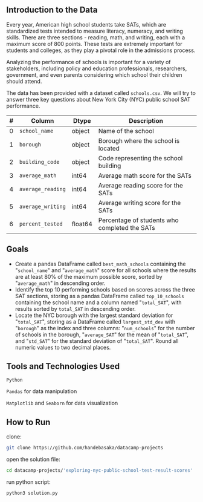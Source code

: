 ## Introduction to the Data

Every year, American high school students take SATs, which are standardized tests intended to measure literacy, numeracy, and writing skills. There are three sections - reading, math, and writing, each with a maximum score of 800 points. These tests are extremely important for students and colleges, as they play a pivotal role in the admissions process.

Analyzing the performance of schools is important for a variety of stakeholders, including policy and education professionals, researchers, government, and even parents considering which school their children should attend.

The data has been provided with a dataset called `schools.csv`. We will try to answer three key questions about New York City (NYC) public school SAT performance.

| # | Column | Dtype | Description |
| ---- | ---- | ---- | ---- |
| 0 | `school_name` | object | Name of the school |
| 1 | `borough` | object | Borough where the school is located |
| 2 | `building_code` | object | Code representing the school building |
| 3 | `average_math` | int64 | Average math score for the SATs |
| 4 | `average_reading` | int64 | Average reading score for the SATs |
| 5 | `average_writing` | int64 | Average writing score for the SATs |
| 6 | `percent_tested` | float64 | Percentage of students who completed the SATs |

## Goals
- Create a pandas DataFrame called `best_math_schools` containing the "`school_name`" and "`average_math`" score for all schools where the results are at least 80% of the maximum possible score, sorted by "`average_math`" in descending order.
- Identify the top 10 performing schools based on scores across the three SAT sections, storing as a pandas DataFrame called `top_10_schools` containing the school name and a column named "`total_SAT`", with results sorted by `total_SAT` in descending order.
- Locate the NYC borough with the largest standard deviation for "`total_SAT`", storing as a DataFrame called `largest_std_dev` with "`borough`" as the index and three columns: "`num_schools`" for the number of schools in the borough, "`average_SAT`" for the mean of "`total_SAT`", and "`std_SAT`" for the standard deviation of "`total_SAT`". Round all numeric values to two decimal places.

## Tools and Technologies Used
`Python`

`Pandas` for data manipulation 

`Matplotlib` and `Seaborn` for data visualization

## How to Run
clone:
```sh
git clone https://github.com/handebasaka/datacamp-projects
```
open the solution file:
```bash
cd datacamp-projects/'exploring-nyc-public-school-test-result-scores'
```
run python script:
```bash
python3 solution.py
```
